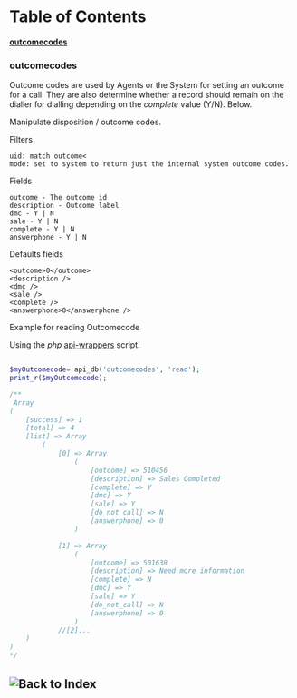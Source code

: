 
# Table of Contents
**[outcomecodes](#outcomecodes)**<br>


### outcomecodes
Outcome codes are used by Agents or the System for setting an outcome for a call.
They are also determine whether a record should remain on the dialler for dialling
depending on the *complete* value (Y/N). Below.


Manipulate disposition / outcome codes.

Filters

	uid: match outcome<
	mode: set to system to return just the internal system outcome codes.

Fields

	outcome - The outcome id
	description - Outcome label
	dmc - Y | N
	sale - Y | N
	complete - Y | N
	answerphone - Y | N

Defaults fields

	<outcome>0</outcome>
	<description />
	<dmc />
	<sale />
	<complete />
	<answerphone>0</answerphone />

Example for reading Outcomecode<br>

Using the *php* [api-wrappers](https://github.com/8x8-dxi/ContactNowAPI/blob/master/includes/api-wrappers.php) script.

```php

$myOutcomecode= api_db('outcomecodes', 'read');
print_r($myOutcomecode);

/**
 Array
(
    [success] => 1
    [total] => 4
    [list] => Array
        (
            [0] => Array
                (
                    [outcome] => 510456
                    [description] => Sales Completed
                    [complete] => Y
                    [dmc] => Y
                    [sale] => Y
                    [do_not_call] => N
                    [answerphone] => 0
                )

            [1] => Array
                (
                    [outcome] => 501638
                    [description] => Need more information
                    [complete] => N
                    [dmc] => Y
                    [sale] => Y
                    [do_not_call] => N
                    [answerphone] => 0
                )
            //[2]...  
    )  
)
*/
```


## ![Back to Index](https://github.com/8x8-dxi/ContactNowAPI/wiki)